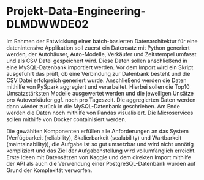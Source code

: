 # Projekt-Data-Engineering-DLMDWWDE02

Im Rahmen der Entwicklung einer batch-basierten Datenarchitektur für eine datenintensive Applikation soll zuerst ein Datensatz mit Python generiert werden, der Autohäuser, Auto-Modelle, Verkäufer und Zeitstempel umfasst und als CSV Datei gespeichert wird. Diese Daten sollen anschließend in eine MySQL-Datenbank importiert werden. Vor dem Import wird ein Skript ausgeführt das prüft, ob eine Verbindung zur Datenbank besteht und die CSV Datei erfolgreich generiert wurde. Anschließend werden die Daten mithilfe von PySpark aggregiert und verarbeitet. Hierbei sollen die Top10 Umsatzstärksten Modelle ausgewertet werden und die jeweiligen Unsätze pro Autoverkäufer ggf. noch pro Tageszeit. Die aggregierten Daten werden dann wieder zurück in die MySQL-Datenbank geschrieben. Am Ende werden die Daten noch mithilfe von Pandas visualisiert. Die Microservices sollen mithilfe von Docker containisiert werden. 

Die gewählten Komponenten erfüllen alle Anforderungen an das System (Verfügbarkeit (reliability), Skalierbarkeit (scalability) und Wartbarkeit (maintainability)), die Aufgabe ist so gut umsetzbar und wird nicht unnötig kompliziert und das Ziel der Aufgabenstellung wird vollumfänglich erreicht. 
Erste Ideen mit Datensätzen von Kaggle und dem direkten Import mithilfe der API als auch die  Verwendung einer PostgreSQL-Datenbank wurden auf Grund der Komplexität verworfen. 